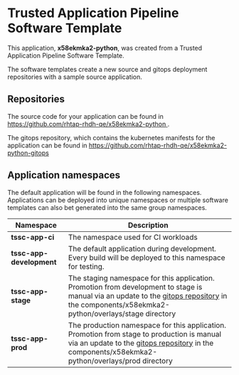 # Trusted Application Pipeline Software Template

This application, **x58ekmka2-python**, was created from a Trusted Application Pipeline Software Template.

The software templates create a new source and gitops deployment repositories with a sample source application. 

## Repositories

The source code for your application can be found in [https://github.com/rhtap-rhdh-qe/x58ekmka2-python ](https://github.com/rhtap-rhdh-qe/x58ekmka2-python ).
 
The gitops repository, which contains the kubernetes manifests for the application can be found in 
[https://github.com/rhtap-rhdh-qe/x58ekmka2-python-gitops ](https://github.com/rhtap-rhdh-qe/x58ekmka2-python-gitops ) 

## Application namespaces 

The default application will be found in the following namespaces. Applications can be deployed into unique namespaces or multiple software templates can also bet generated into the same group namespaces.  

|  Namespace   |  Description   |  
| -------- | -------- |
| **tssc-app-ci** | The namespace used for CI workloads |
| **tssc-app-development** | The default application during development. Every build will be deployed to this namespace for testing. |
| **tssc-app-stage** | The staging namespace for this application. Promotion from development to stage is manual via an update to the [gitops repository](https://github.com/rhtap-rhdh-qe/x58ekmka2-python-gitops ) in the components/x58ekmka2-python/overlays/stage directory |
| **tssc-app-prod** | The production namespace for this application. Promotion from stage to production is manual via an update to the [gitops repository](https://github.com/rhtap-rhdh-qe/x58ekmka2-python-gitops ) in the components/x58ekmka2-python/overlays/prod directory |